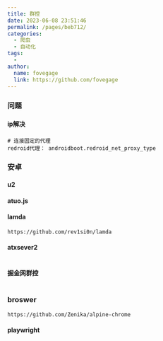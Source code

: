 ```yaml
---
title: 群控
date: 2023-06-08 23:51:46
permalink: /pages/beb712/
categories:
  - 爬虫
  - 自动化
tags:
  - 
author: 
  name: fovegage
  link: https://github.com/fovegage
---
```

### 问题
####  ip解决
```
# 连接固定的代理
redroid代理： androidboot.redroid_net_proxy_type
```
### 安卓
#### u2
#### atuo.js
#### lamda
```
https://github.com/rev1si0n/lamda
```
#### atxsever2
```

```

#### 掘金网群控
```

```
### broswer
```
https://github.com/Zenika/alpine-chrome
```
#### playwright
